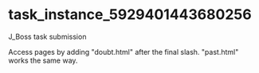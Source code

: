 # task_instance_5929401443680256
J_Boss task submission

Access pages by adding "doubt.html" after the final slash.
"past.html" works the same way.
